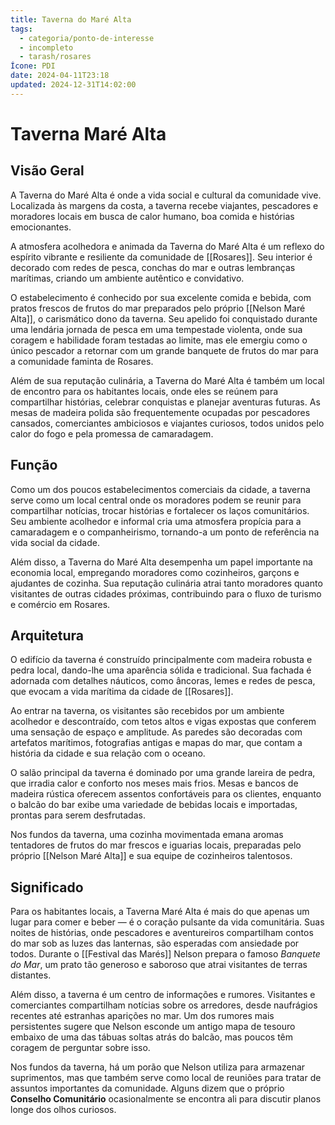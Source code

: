 ```yaml
---
title: Taverna do Maré Alta
tags:
  - categoria/ponto-de-interesse
  - incompleto
  - tarash/rosares
Ícone: PDI
date: 2024-04-11T23:18
updated: 2024-12-31T14:02:00
---
```


# Taverna Maré Alta

## Visão Geral

A Taverna do Maré Alta é onde a vida social e cultural da comunidade vive. Localizada às margens da costa, a taverna recebe viajantes, pescadores e moradores locais em busca de calor humano, boa comida e histórias emocionantes.

A atmosfera acolhedora e animada da Taverna do Maré Alta é um reflexo do espírito vibrante e resiliente da comunidade de [[Rosares]]. Seu interior é decorado com redes de pesca, conchas do mar e outras lembranças marítimas, criando um ambiente autêntico e convidativo.

O estabelecimento é conhecido por sua excelente comida e bebida, com pratos frescos de frutos do mar preparados pelo próprio [[Nelson Maré Alta]], o carismático dono da taverna. Seu apelido foi conquistado durante uma lendária jornada de pesca em uma tempestade violenta, onde sua coragem e habilidade foram testadas ao limite, mas ele emergiu como o único pescador a retornar com um grande banquete de frutos do mar para a comunidade faminta de Rosares.

Além de sua reputação culinária, a Taverna do Maré Alta é também um local de encontro para os habitantes locais, onde eles se reúnem para compartilhar histórias, celebrar conquistas e planejar aventuras futuras. As mesas de madeira polida são frequentemente ocupadas por pescadores cansados, comerciantes ambiciosos e viajantes curiosos, todos unidos pelo calor do fogo e pela promessa de camaradagem.

## Função

Como um dos poucos estabelecimentos comerciais da cidade, a taverna serve como um local central onde os moradores podem se reunir para compartilhar notícias, trocar histórias e fortalecer os laços comunitários. Seu ambiente acolhedor e informal cria uma atmosfera propícia para a camaradagem e o companheirismo, tornando-a um ponto de referência na vida social da cidade.

Além disso, a Taverna do Maré Alta desempenha um papel importante na economia local, empregando moradores como cozinheiros, garçons e ajudantes de cozinha. Sua reputação culinária atrai tanto moradores quanto visitantes de outras cidades próximas, contribuindo para o fluxo de turismo e comércio em Rosares.

## Arquitetura

O edifício da taverna é construído principalmente com madeira robusta e pedra local, dando-lhe uma aparência sólida e tradicional. Sua fachada é adornada com detalhes náuticos, como âncoras, lemes e redes de pesca, que evocam a vida marítima da cidade de [[Rosares]].

Ao entrar na taverna, os visitantes são recebidos por um ambiente acolhedor e descontraído, com tetos altos e vigas expostas que conferem uma sensação de espaço e amplitude. As paredes são decoradas com artefatos marítimos, fotografias antigas e mapas do mar, que contam a história da cidade e sua relação com o oceano.

O salão principal da taverna é dominado por uma grande lareira de pedra, que irradia calor e conforto nos meses mais frios. Mesas e bancos de madeira rústica oferecem assentos confortáveis para os clientes, enquanto o balcão do bar exibe uma variedade de bebidas locais e importadas, prontas para serem desfrutadas.

Nos fundos da taverna, uma cozinha movimentada emana aromas tentadores de frutos do mar frescos e iguarias locais, preparadas pelo próprio [[Nelson Maré Alta]] e sua equipe de cozinheiros talentosos.

## Significado

Para os habitantes locais, a Taverna Maré Alta é mais do que apenas um lugar para comer e beber — é o coração pulsante da vida comunitária. Suas noites de histórias, onde pescadores e aventureiros compartilham contos do mar sob as luzes das lanternas, são esperadas com ansiedade por todos. Durante o [[Festival das Marés]] Nelson prepara o famoso _Banquete do Mar_, um prato tão generoso e saboroso que atrai visitantes de terras distantes.

Além disso, a taverna é um centro de informações e rumores. Visitantes e comerciantes compartilham notícias sobre os arredores, desde naufrágios recentes até estranhas aparições no mar. Um dos rumores mais persistentes sugere que Nelson esconde um antigo mapa de tesouro embaixo de uma das tábuas soltas atrás do balcão, mas poucos têm coragem de perguntar sobre isso.

Nos fundos da taverna, há um porão que Nelson utiliza para armazenar suprimentos, mas que também serve como local de reuniões para tratar de assuntos importantes da comunidade. Alguns dizem que o próprio **Conselho Comunitário** ocasionalmente se encontra ali para discutir planos longe dos olhos curiosos.